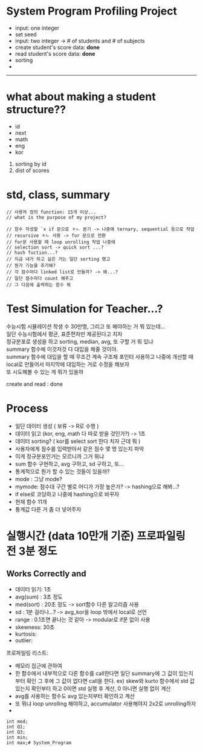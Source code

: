 # System Program Profiling Project  
- input: one integer  
- set seed  
- input: two integer -> # of students and # of subjects
- create student's score data: <strong>done</strong>
- read student's score data: <strong>done</strong>
- sorting 
- 
---  
# what about making a student structure??  
 - id  
 - next  
 - math  
 - eng  
 - kor  
1) sorting by id  
2) dist of scores 
# std, class, summary


	// 사용자 정의 function: 15개 이상...
	// what is the purpose of my project?

	// 함수 작성할 `x if 문으로 ㅈㄴ 분기 -> 나중에 ternary, sequential 등으로 작업
	// recursive ㅈㄴ 사용 -> for 문으로 전환
	// for문 사용할 때 loop unrolling 작업 나중에
	// selection sort -> quick sort ...?
	// hash fuction...?
    // 지금 내가 하고 싶은 거는 일단 sorting 했고
	// 뭔가 기능을 추가해?
	// 각 점수마다 linked list로 만들까? -> 왜...?
	// 일단 점수마다 count 해주고
	// 그 다음에 출력하는 함수 뭐 

# Test Simulation for Teacher...?
수능시험 시뮬레이션
학생 수 30만명, 그리고 또 해야하는 거 뭐 있는데...  
일단 수능시험에서 평균, 표준편차만 제공된다고 치자  
정규분포로 생성을 하고 sorting, median, avg, 또 구할 거 뭐 있냐  
summary 함수에 이것저것 다 대입을 해줄 것이야.   
summary 함수에 대입을 할 때 무조건 계속 구조체 포인터 사용하고 나중에 개선할 때   
local로 만들어서 마지막에 대입하는 거로 수정을 해보자  
또 시도해볼 수 있는 게 뭐가 있을까

create and read : done
# Process  
- 일단 데이터 생성 ( 보류 -> R로 수행 )  
- 데이터 읽고  (kor, eng, math 다 따로 받을 것인가?) -> 1초  
- 데이터 sorting?  ( kor를 select sort 한다 치자 근데 뭐 )  
- 사용자에게 점수를 입력받아서 같은 점수 몇 명 있는지 파악    
- 이게 정규분포인거는 모르니까 그거 뭐냐  
- sum 함수 구현하고, avg 구하고, sd 구하고, 또...  
- 통계적으로 뭔가 할 수 있는 것들이 있을까?  
- mode : 그냥 mode?  
- mymode: 점수대 구간 별로 어디가 가장 높은가? -> hashing으로 해봐...? 
- if else로 코딩하고 나중에 hashing으로 바꾸자
- 현재 함수 11개
- 통계값 다른 거 좀 더 넣어주자

# 실행시간 (data 10만개 기준) 프로파일링 전 3분 정도
## Works Correctly and 
 - 데이터 읽기: 1초  
 - avg(sum) : 3초 정도
 - med(sort) : 20초 정도 -> sort함수 다른 알고리즘 사용
 - sd : 1분 걸리나...? -> avg_kor을 loop 밖에서 local로 선언
 - range : 0.1초면 끝나는 것 같아 -> modular로 if문 없이 사용
 - skewness: 30초
 - kurtosis: 
 - outlier:  


프로파일링 리스트: 
- 메모리 접근에 관하여  
- 한 함수에서 내부적으로 다른 함수를 call한다면 일단 summary에 그 값이 있는지부터 확인 그 후에 그 값이 없다면 call을 한다. ex) skew와 kurto 함수에서 std 값 있는지 확인부터 하고 0이면 std 실행 후 계산, 0 아니면 실행 없이 계산  
- avg를 사용하는 함수도 avg 있는지부터 확인하고 계산  
- 또 뭐냐 loop unrolling 해야하고, accumulator 사용해야지 2x2로 unrolling하자  
- 


	int med;
	int Q1;
	int Q3;
	int min;
	int max;# System_Program
